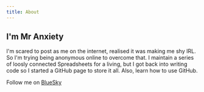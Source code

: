 ```yaml
---
title: About
---
```


## I'm Mr Anxiety
I'm scared to post as me on the internet, realised it was making me shy IRL. So I'm trying being anonymous online to overcome that. I maintain a series of loosly connected Spreadsheets for a living, but I got back into writing code so I started a GitHub page to store it all. Also, learn how to use GitHub.

Follow me on [BlueSky](https://bsky.app/profile/mranxiety.bsky.social)
